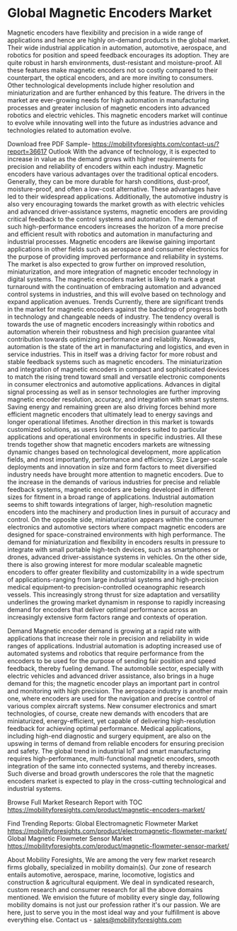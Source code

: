 # Global Magnetic Encoders Market

Magnetic encoders have flexibility and precision in a wide range of applications and hence are highly on-demand products in the global market. Their wide industrial application in automation, automotive, aerospace, and robotics for position and speed feedback encourages its adoption. They are quite robust in harsh environments, dust-resistant and moisture-proof. All these features make magnetic encoders not so costly compared to their counterpart, the optical encoders, and are more inviting to consumers. Other technological developments include higher resolution and miniaturization and are further enhanced by this feature. The drivers in the market are ever-growing needs for high automation in manufacturing processes and greater inclusion of magnetic encoders into advanced robotics and electric vehicles. This magnetic encoders market will continue to evolve while innovating well into the future as industries advance and technologies related to automation evolve.

Download free PDF Sample- https://mobilityforesights.com/contact-us/?report=36617
Outlook
With the advance of technology, it is expected to increase in value as the demand grows with higher requirements for precision and reliability of encoders within each industry. Magnetic encoders have various advantages over the traditional optical encoders. Generally, they can be more durable for harsh conditions, dust-proof, moisture-proof, and often a low-cost alternative. These advantages have led to their widespread applications. Additionally, the automotive industry is also very encouraging towards the market growth as with electric vehicles and advanced driver-assistance systems, magnetic encoders are providing critical feedback to the control systems and automation. The demand of such high-performance encoders increases the horizon of a more precise and efficient result with robotics and automation in manufacturing and industrial processes. Magnetic encoders are likewise gaining important applications in other fields such as aerospace and consumer electronics for the purpose of providing improved performance and reliability in systems. The market is also expected to grow further on improved resolution, miniaturization, and more integration of magnetic encoder technology in digital systems. The magnetic encoders market is likely to mark a great turnaround with the continuation of embracing automation and advanced control systems in industries, and this will evolve based on technology and expand application avenues.
Trends
Currently, there are significant trends in the market for magnetic encoders against the backdrop of progress both in technology and changeable needs of industry. The tendency overall is towards the use of magnetic encoders increasingly within robotics and automation wherein their robustness and high precision guarantee vital contribution towards optimizing performance and reliability. Nowadays, automation is the state of the art in manufacturing and logistics, and even in service industries. This in itself was a driving factor for more robust and stable feedback systems such as magnetic encoders. The miniaturization and integration of magnetic encoders in compact and sophisticated devices to match the rising trend toward small and versatile electronic components in consumer electronics and automotive applications. Advances in digital signal processing as well as in sensor technologies are further improving magnetic encoder resolution, accuracy, and integration with smart systems. Saving energy and remaining green are also driving forces behind more efficient magnetic encoders that ultimately lead to energy savings and longer operational lifetimes. Another direction in this market is towards customized solutions, as users look for encoders suited to particular applications and operational environments in specific industries. All these trends together show that magnetic encoders markets are witnessing dynamic changes based on technological development, more application fields, and most importantly, performance and efficiency.
Size
Larger-scale deployments and innovation in size and form factors to meet diversified industry needs have brought more attention to magnetic encoders. Due to the increase in the demands of various industries for precise and reliable feedback systems, magnetic encoders are being developed in different sizes for fitment in a broad range of applications. Industrial automation seems to shift towards integrations of larger, high-resolution magnetic encoders into the machinery and production lines in pursuit of accuracy and control. On the opposite side, miniaturization appears within the consumer electronics and automotive sectors where compact magnetic encoders are designed for space-constrained environments with high performance. The demand for miniaturization and flexibility in encoders results in pressure to integrate with small portable high-tech devices, such as smartphones or drones, advanced driver-assistance systems in vehicles. On the other side, there is also growing interest for more modular scaleable magnetic encoders to offer greater flexibility and customizability in a wide spectrum of applications-ranging from large industrial systems and high-precision medical equipment-to precision-controlled oceanographic research vessels. This increasingly strong thrust for size adaptation and versatility underlines the growing market dynamism in response to rapidly increasing demand for encoders that deliver optimal performance across an increasingly extensive form factors range and contexts of operation.


Demand
Magnetic encoder demand is growing at a rapid rate with applications that increase their role in precision and reliability in wide ranges of applications. Industrial automation is adopting increased use of automated systems and robotics that require performance from the encoders to be used for the purpose of sending fair position and speed feedback, thereby fueling demand. The automobile sector, especially with electric vehicles and advanced driver assistance, also brings in a huge demand for this; the magnetic encoder plays an important part in control and monitoring with high precision. The aerospace industry is another main one, where encoders are used for the navigation and precise control of various complex aircraft systems. New consumer electronics and smart technologies, of course, create new demands with encoders that are miniaturized, energy-efficient, yet capable of delivering high-resolution feedback for achieving optimal performance. Medical applications, including high-end diagnostic and surgery equipment, are also on the upswing in terms of demand from reliable encoders for ensuring precision and safety. The global trend in industrial IoT and smart manufacturing requires high-performance, multi-functional magnetic encoders, smooth integration of the same into connected systems, and thereby increases. Such diverse and broad growth underscores the role that the magnetic encoders market is expected to play in the cross-cutting technological and industrial systems.


Browse Full Market Research Report with TOC https://mobilityforesights.com/product/magnetic-encoders-market/


Find Trending Reports:
Global Electromagnetic Flowmeter Market
https://mobilityforesights.com/product/electromagnetic-flowmeter-market/
Global Magnetic Flowmeter Sensor Market
https://mobilityforesights.com/product/magnetic-flowmeter-sensor-market/


About Mobility Foresights,
We are among the very few market research firms globally, specialized in mobility domain(s). Our zone of research entails automotive, aerospace, marine, locomotive, logistics and construction & agricultural equipment. We deal in syndicated research, custom research and consumer research for all the above domains mentioned.
We envision the future of mobility every single day, following mobility domains is not just our profession rather it's our passion. We are here, just to serve you in the most ideal way and your fulfillment is above everything else. Contact us -  sales@mobilityforesights.com 


